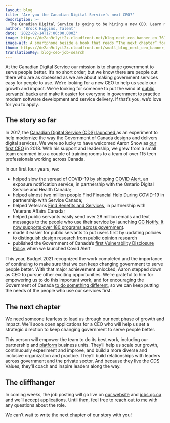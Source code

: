 ```yaml
---
layout: blog
title: 'Are you the Canadian Digital Service’s next CEO?'
description: >-
  The Canadian Digital Service is going to be hiring a new CEO. Learn more about the role and when applications will open. 
author: 'Brock Higgins, Talent'
date: '2022-02-14T17:00:00.000Z'
image: https://de2an9clyit2x.cloudfront.net/blog_next_ceo_banner_en_7617774f94.jpg
image-alt: A smartphone beside a book that reads “The next chapter” for the Canadian Digital Service.
thumb: https://de2an9clyit2x.cloudfront.net/small_blog_next_ceo_banner_en_7617774f94.jpg
translationKey: blog-ceo-job-search
---
```

At the Canadian Digital Service our mission is to change government to serve people better.  It’s no short order, but we know there are people out there who are as obsessed as we are about making government services easy for people to use. We’re looking for a new CEO to help us scale our growth and impact. We’re looking for someone to put the wind at [public servants’ backs](https://digital.canada.ca/roadmap-2025/) and make it easier for everyone in government to practice modern software development and service delivery. If that’s you, we’d love for you to apply.

## The story so far 
In 2017, the [Canadian Digital Service (CDS) launched ](https://digital.canada.ca/2017/07/18/launch-of-the-canadian-digital-service/) as an experiment to help modernize the way the Government of Canada designs and delivers digital services.  We were so lucky to have welcomed Aaron Snow as [our first CEO](https://digital.canada.ca/2018/10/19/hello-world-canada/) in 2018. With his support and leadership, we grew from a small team crammed into a couple of training rooms to a team of over 115 tech professionals working across Canada. 

In our first four years, we:

- helped slow the spread of COVID-19 by shipping [COVID Alert](https://www.canada.ca/en/public-health/services/diseases/coronavirus-disease-covid-19/covid-alert.html), an exposure notification service, in partnership with the Ontario Digital Service and Health Canada; 
- helped almost two million people Find Financial Help During COVID-19 in partnership with Service Canada;
- helped Veterans [Find Benefits and Services](https://benefits-avantages.veterans.gc.ca/), in partnership with Veterans Affairs Canada; 
- helped public servants easily send over 28 million emails and text messages to the people who use their service by launching [GC Notify.  It now supports over 180 programs across government](https://notification.canada.ca/). 
- made it easier for public servants to put users first by updating policies to [distinguish design research from public opinion research](https://digital.canada.ca/2019/06/26/scaling-design-research-in-the-government-of-canada/)
- published the Government of Canada’s [first Vulnerability Disclosure Policy](https://github.com/cds-snc/covid-alert-documentation/blob/main/VulnerabilityDisclosurePolicy.md) when we launched Covid Alert  

This year, Budget 2021 recognized the work completed and the importance of continuing to make sure that we can keep changing government to serve people better. With that major achievement unlocked, Aaron stepped down as CEO to pursue other exciting opportunities. We’re grateful to him for empowering us to do this important work, and for encouraging the Government of Canada [to do something different](https://digital.canada.ca/2019/05/13/we-love-a-good-challenge/), so we can keep putting the needs of the people who use our services first.  

## The next chapter
We need someone fearless to lead us through our next phase of growth and impact. We’ll soon open applications for a CEO who will help us set a strategic direction to keep changing government to serve people better. 

This person will empower the team to do its best work, including our partnership and [platform](https://digital.canada.ca/products) business units. They’ll help us scale our growth, continuously experiment and improve, and build a more diverse and inclusive organization and practice.  They’ll build relationships with leaders across government and the private sector. And because they live the CDS Values, they’ll coach and inspire leaders along the way. 

## The cliffhanger 
In coming weeks, the job posting will go live on [our website](https://digital.canada.ca/jobs/) and [jobs.gc.ca](https://www.canada.ca/en/services/jobs/opportunities/government.html) and we’ll accept applications. Until then, feel free to [reach out to me](mailto:cds-snc@servicecanada.gc.ca) with any questions about the role. 

We can’t wait to write the next chapter of our story with you!


